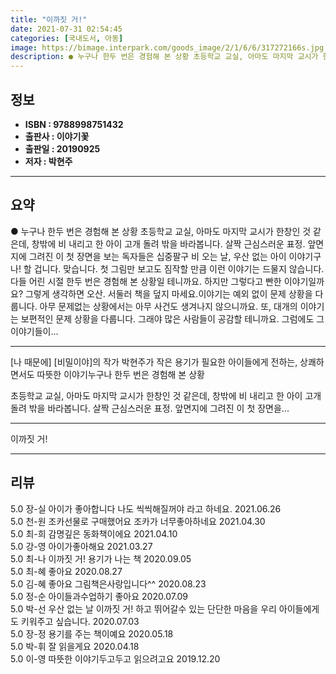 ```yaml
---
title: "이까짓 거!"
date: 2021-07-31 02:54:45
categories: [국내도서, 아동]
image: https://bimage.interpark.com/goods_image/2/1/6/6/317272166s.jpg
description: ● 누구나 한두 번은 경험해 본 상황 초등학교 교실, 아마도 마지막 교시가 한창인 것 같은데, 창밖에 비 내리고 한 아이 고개 돌려 밖을 바라봅니다. 살짝 근심스러운 표정. 앞면지에 그려진 이 첫 장면을 보는 독자들은 십중팔구 비 오는 날, 우산 없는 아이 이야기구나! 할 겁니다. 맞
---
```


## **정보**

- **ISBN : 9788998751432**
- **출판사 : 이야기꽃**
- **출판일 : 20190925**
- **저자 : 박현주**

------



## **요약**

●  누구나 한두 번은 경험해 본 상황 초등학교 교실, 아마도 마지막 교시가 한창인 것 같은데, 창밖에 비 내리고 한 아이 고개 돌려 밖을 바라봅니다. 살짝 근심스러운 표정. 앞면지에 그려진 이 첫 장면을 보는 독자들은 십중팔구 비 오는 날, 우산 없는 아이 이야기구나! 할 겁니다. 맞습니다. 첫 그림만 보고도 짐작할 만큼 이런 이야기는 드물지 않습니다. 다들 어린 시절 한두 번은 경험해 본 상황일 테니까요. 하지만 그렇다고 빤한 이야기일까요? 그렇게 생각하면 오산. 서둘러 책을 덮지 마세요.이야기는 예외 없이 문제 상황을 다룹니다. 아무 문제없는 상황에서는 아무 사건도 생겨나지 않으니까요. 또, 대개의 이야기는 보편적인 문제 상황을 다룹니다. 그래야 많은 사람들이 공감할 테니까요. 그럼에도 그 이야기들이...

------

[나 때문에] [비밀이야]의 작가 박현주가
작은 용기가 필요한 아이들에게 전하는, 상쾌하면서도 따뜻한 이야기누구나 한두 번은 경험해 본 상황 

초등학교 교실, 아마도 마지막 교시가 한창인 것 같은데, 창밖에 비 내리고 한 아이 고개 돌려 밖을 바라봅니다. 살짝 근심스러운 표정. 
앞면지에 그려진 이 첫 장면을... 

------


이까짓 거! 

------


## **리뷰** 

5.0 장-실 아이가 좋아합니다 나도 씩씩해질꺼야 라고 하네요. 2021.06.26 <br/>5.0 천-원 조카선물로 구매했어요
조카가 너무좋아하네요 2021.04.30 <br/>5.0 최-희 감명깊은 동화책이에요 2021.04.10 <br/>5.0 강-영 아이가좋아해요 2021.03.27 <br/>5.0 최-나 이까짓 거! 용기가 나는 책 2020.09.05 <br/>5.0 최-혜 좋아요 2020.08.27 <br/>5.0 김-혜 좋아요 그림책은사랑입니다^^ 2020.08.23 <br/>5.0 정-순 아이들과수업하기 좋아요 2020.07.09 <br/>5.0 박-선 우산 없는 날 이까짓 거! 하고 뛰어갈수 있는 단단한 마음을 우리 아이들에게도 키워주고 싶습니다. 2020.07.03 <br/>5.0 장-정 용기를 주는 책이예요 2020.05.18 <br/>5.0 박-휘 잘 읽을게요 2020.04.18 <br/>5.0 이-영 따뜻한 이야기두고두고 읽으려고요 2019.12.20 <br/>